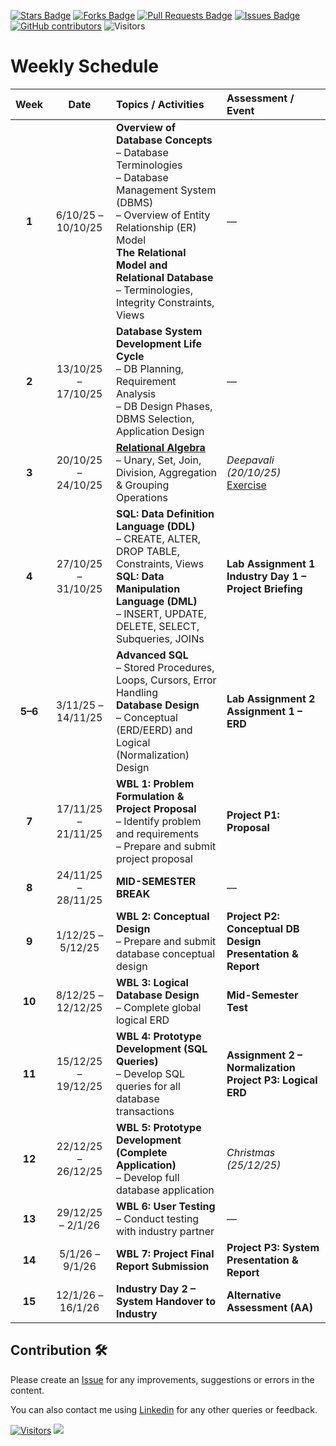 
<a href="https://github.com/drshahizan/database/stargazers"><img src="https://img.shields.io/github/stars/drshahizan/database" alt="Stars Badge"/></a>
<a href="https://github.com/drshahizan/database/network/members"><img src="https://img.shields.io/github/forks/drshahizan/database" alt="Forks Badge"/></a>
<a href="https://github.com/drshahizan/database/pulls"><img src="https://img.shields.io/github/issues-pr/drshahizan/database" alt="Pull Requests Badge"/></a>
<a href="https://github.com/drshahizan/database/issues"><img src="https://img.shields.io/github/issues/drshahizan/database" alt="Issues Badge"/></a>
<a href="https://github.com/drshahizan/database/graphs/contributors"><img alt="GitHub contributors" src="https://img.shields.io/github/contributors/drshahizan/database?color=2b9348"></a>
![Visitors](https://api.visitorbadge.io/api/visitors?path=https%3A%2F%2Fgithub.com%2Fdrshahizan%2Fdatabase&labelColor=%23d9e3f0&countColor=%23697689&style=flat)

# Weekly Schedule

| **Week** |       **Date**      | **Topics / Activities**                                                                                                                                                                                                                                   | **Assessment / Event**                                          |
| :------: | :-----------------: | :-------------------------------------------------------------------------------------------------------------------------------------------------------------------------------------------------------------------------------------------------------- | :-------------------------------------------------------------- |
|   **1**  |  6/10/25 – 10/10/25 | **Overview of Database Concepts**<br>– Database Terminologies<br>– Database Management System (DBMS)<br>– Overview of Entity Relationship (ER) Model<br>**The Relational Model and Relational Database**<br>– Terminologies, Integrity Constraints, Views | —                                                               |
|   **2**  | 13/10/25 – 17/10/25 | **Database System Development Life Cycle**<br>– DB Planning, Requirement Analysis<br>– DB Design Phases, DBMS Selection, Application Design                                                                                                               | —                                                               |
|   **3**  | 20/10/25 – 24/10/25 | **[Relational Algebra](relational_algebra.md)**<br>– Unary, Set, Join, Division, Aggregation & Grouping Operations                                                                                                                                                                 | *Deepavali (20/10/25)* <br> [Exercise](exer_ra.md)                                          |
|   **4**  | 27/10/25 – 31/10/25 | **SQL: Data Definition Language (DDL)**<br>– CREATE, ALTER, DROP TABLE, Constraints, Views<br>**SQL: Data Manipulation Language (DML)**<br>– INSERT, UPDATE, DELETE, SELECT, Subqueries, JOINs                                                            | **Lab Assignment 1**<br>**Industry Day 1 – Project Briefing**   |
|  **5–6** |  3/11/25 – 14/11/25 | **Advanced SQL**<br>– Stored Procedures, Loops, Cursors, Error Handling<br>**Database Design**<br>– Conceptual (ERD/EERD) and Logical (Normalization) Design                                                                                              | **Lab Assignment 2**<br>**Assignment 1 – ERD**                  |
|   **7**  | 17/11/25 – 21/11/25 | **WBL 1: Problem Formulation & Project Proposal**<br>– Identify problem and requirements<br>– Prepare and submit project proposal                                                                                                                         | **Project P1: Proposal**                                        |
|   **8**  | 24/11/25 – 28/11/25 | **MID-SEMESTER BREAK**                                                                                                                                                                                                                                    | —                                                               |
|   **9**  |  1/12/25 – 5/12/25  | **WBL 2: Conceptual Design**<br>– Prepare and submit database conceptual design                                                                                                                                                                           | **Project P2: Conceptual DB Design Presentation & Report**      |
|  **10**  |  8/12/25 – 12/12/25 | **WBL 3: Logical Database Design**<br>– Complete global logical ERD                                                                                                                                                                                       | **Mid-Semester Test**                                           |
|  **11**  | 15/12/25 – 19/12/25 | **WBL 4: Prototype Development (SQL Queries)**<br>– Develop SQL queries for all database transactions                                                                                                                                                     | **Assignment 2 – Normalization**<br>**Project P3: Logical ERD** |
|  **12**  | 22/12/25 – 26/12/25 | **WBL 5: Prototype Development (Complete Application)**<br>– Develop full database application                                                                                                                                                            | *Christmas (25/12/25)*                                          |
|  **13**  |  29/12/25 – 2/1/26  | **WBL 6: User Testing**<br>– Conduct testing with industry partner                                                                                                                                                                                        | —                                                               |
|  **14**  |   5/1/26 – 9/1/26   | **WBL 7: Project Final Report Submission**                                                                                                                                                                                                                | **Project P3: System Presentation & Report**                    |
|  **15**  |  12/1/26 – 16/1/26  | **Industry Day 2 – System Handover to Industry**                                                                                                                                                                                                          | **Alternative Assessment (AA)**                                 |




## Contribution 🛠️
Please create an [Issue](https://github.com/drshahizan/HPDP/issues) for any improvements, suggestions or errors in the content.

You can also contact me using [Linkedin](https://www.linkedin.com/in/drshahizan/) for any other queries or feedback.

[![Visitors](https://api.visitorbadge.io/api/visitors?path=https%3A%2F%2Fgithub.com%2Fdrshahizan&labelColor=%23697689&countColor=%23555555&style=plastic)](https://visitorbadge.io/status?path=https%3A%2F%2Fgithub.com%2Fdrshahizan)
![](https://hit.yhype.me/github/profile?user_id=81284918)



